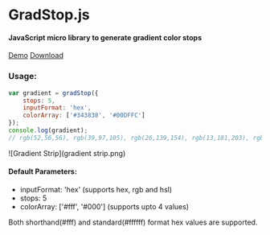 # GradStop.js

#### JavaScript micro library to generate gradient color stops

[Demo](http://codepen.io/Siddharth11/full/RPvJmO)
[Download](https://raw.githubusercontent.com/Siddharth11/gradStop.js/master/dist/gradstop.min.js)

### Usage:

``` javascript
var gradient = gradStop({
    stops: 5,
    inputFormat: 'hex',
    colorArray: ['#343838', '#00DFFC']
});
console.log(gradient);
// rgb(52,56,56), rgb(39,97,105), rgb(26,139,154), rgb(13,181,203), rgb(0,223,252)
```


![Gradient Strip](gradient strip.png)

#### Default Parameters:
 * inputFormat: 'hex' (supports hex, rgb and hsl)
 * stops: 5
 * colorArray: ['#fff', '#000'] \(supports upto 4 values)

Both shorthand(#fff) and standard(#ffffff) format hex values are supported.
